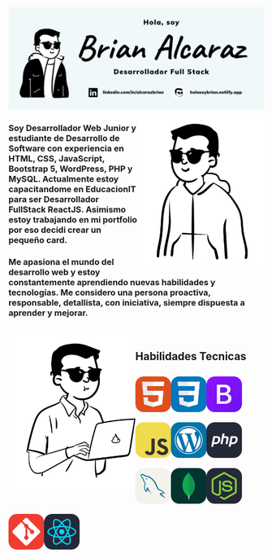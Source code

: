 ![Brian Alcaraz Banner Github](https://github.com/HolasoyBrianxd/HolasoyBrianxd/blob/main/img/banner-github.png)

<img align="right" alt="Brian Alcaraz Avatar" width="250" height="300" src="https://github.com/HolasoyBrianxd/HolasoyBrianxd/blob/main/img/brian3.png">

### Soy Desarrollador Web Junior y estudiante de Desarrollo de Software con experiencia en HTML, CSS, JavaScript, Bootstrap 5, WordPress, PHP y MySQL. Actualmente estoy capacitandome en EducacionIT para ser Desarrollador FullStack ReactJS. Asimismo estoy trabajando en mi portfolio por eso decidi crear un pequeño card.

### Me apasiona el mundo del desarrollo web y estoy constantemente aprendiendo nuevas habilidades y tecnologías. Me considero una persona proactiva, responsable, detallista, con iniciativa, siempre dispuesta a aprender y mejorar.

<br/>

<img align="left" alt="Brian Alcaraz Avatar" width="250" height="300" src="https://github.com/HolasoyBrianxd/HolasoyBrianxd/blob/main/img/brian5.png">

<h2 align="left"> Habilidades Tecnicas </h2>

<img align="left" alt="Logo HTML" width="70" src="https://github.com/HolasoyBrianxd/HolasoyBrianxd/blob/main/img/HTML.svg" vspace="10">
<img align="left" alt="Logo CSS" width="70" src="https://github.com/HolasoyBrianxd/HolasoyBrianxd/blob/main/img/CSS.svg" vspace="10">
<img align="left" alt="Logo Bootstrap" width="70" src="https://github.com/HolasoyBrianxd/HolasoyBrianxd/blob/main/img/Bootstrap.svg" vspace="10">
<img align="left" alt="Logo JavaScript" width="70" src="https://github.com/HolasoyBrianxd/HolasoyBrianxd/blob/main/img/JavaScript.svg" vspace="10">
<img align="left" alt="Logo WordPress" width="70" src="https://github.com/HolasoyBrianxd/HolasoyBrianxd/blob/main/img/Wordpress.svg" vspace="10">  
<img align="left" alt="Logo PHP" width="70" src="https://github.com/HolasoyBrianxd/HolasoyBrianxd/blob/main/img/PHP-Dark.svg" vspace="10">
<p>&nbsp;</p>
<p>&nbsp;</p>

<img align="left" alt="Logo MySQL" width="70" src="https://github.com/HolasoyBrianxd/HolasoyBrianxd/blob/main/img/MySQL-Light.svg" vspace="10">
<img align="left" alt="Logo MongoDB" width="70" src="https://github.com/HolasoyBrianxd/HolasoyBrianxd/blob/main/img/MongoDB.svg" vspace="10">
<img align="left" alt="Logo NodeJS" width="70" src="https://github.com/HolasoyBrianxd/HolasoyBrianxd/blob/main/img/NodeJS-Dark.svg" vspace="10">
<img align="left" alt="Logo GIT" width="70" src="https://github.com/HolasoyBrianxd/HolasoyBrianxd/blob/main/img/Git.svg" vspace="10">
<img align="left" alt="Logo React" width="70" src="https://github.com/HolasoyBrianxd/HolasoyBrianxd/blob/main/img/React-Dark.svg" vspace="10">
